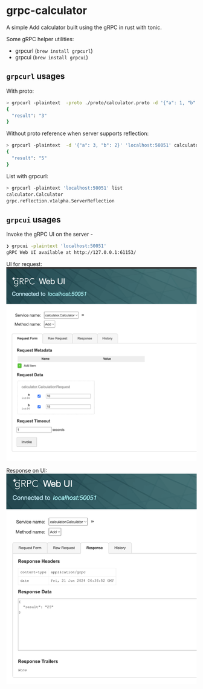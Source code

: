 # grpc-calculator

A simple Add calculator built using the gRPC in rust with tonic.

Some gRPC helper utilities:
- grpcurl (`brew install grpcurl`)
- grpcui (`brew install grpcui`)


## `grpcurl` usages
With proto:
```sh
> grpcurl -plaintext  -proto ./proto/calculator.proto -d '{"a": 1, "b": 2}' 'localhost:50051' calculator.Calculator.Add
{
  "result": "3"
}
```

Without proto reference when server supports reflection:
```sh
> grpcurl -plaintext  -d '{"a": 3, "b": 2}' 'localhost:50051' calculator.Calculator.Add
{
  "result": "5"
}
```

List with grpcurl:
```sh
> grpcurl -plaintext 'localhost:50051' list
calculator.Calculator
grpc.reflection.v1alpha.ServerReflection
```

## `grpcui` usages

Invoke the gRPC UI on the server - 
```sh
❯ grpcui -plaintext 'localhost:50051'
gRPC Web UI available at http://127.0.0.1:61153/
```

UI for request:
![request-ui](assets/image.png)

Response on UI:
![response-ui](assets/image2.png)
